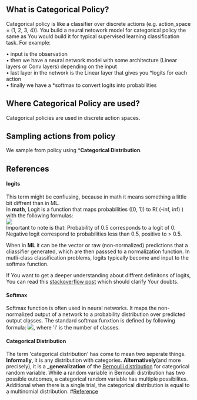 ## What is Categorical Policy?
Categorical policy is like a classifier over discrete actions (e.g. action_space = (1, 2, 3, 4)).
You build a neural netowork model for categorical policy the same as You would build it for typical supervised learning  classification task. For example:  
  
• input is the observation  
• then we have a neural network model with some architecture (Linear layers or Conv layers)
   depending on the input  
• last layer in the network is the Linear layer that gives you *logits for each action  
• finally we have a *softmax to convert logits into probabilities  

## Where Categorical Policy are used?
Categorical policies are used in discrete action spaces.

## Sampling actions from policy
We sample from policy using *__Categorical Distribution__.
## References
#### logits  
This term might be confiusing, because in math it means something a little bit diffrent than in ML.  
In __math__, Logit is a function that maps probabilities ([0, 1]) to R( (-inf, inf) ) with the following formulas:  
![](https://i.stack.imgur.com/zto5q.png)  
Important to note is that: Probability of 0.5 corresponds to a logit of 0. Negative logit correspond to probabilities less than 0.5, positive to > 0.5.

When in __ML__ it can be the vector or raw (non-normalized) predictions that a cliassifier generated, which are then passsed to a normalization function. In mutli-class classification problems, logits typically become and input to the softmax function.

If You want to get a deeper understanding about diffrent definitons of logits, You can read this [stackoverflow post](https://stackoverflow.com/questions/41455101/what-is-the-meaning-of-the-word-logits-in-tensorflow) which should clarify Your doubts.
#### Softmax
Softmax function is often used in neural networks. It maps the non-normalized output of a network to a probability distribution over predicted output classes. The standard softmax funxtion is defined by following formula:
![](https://i.stack.imgur.com/iP8Du.png), where 'i' is the number of classes.
#### Categorical Distribution
The term 'categorical distribution' has come to mean two seperate things. __Informally__, it is any
distribution with categories. __Alternatively__(and more precisely), it is a ___generalization__ of the [Bernoulli distribution](https://towardsdatascience.com/understanding-bernoulli-and-binomial-distributions-a1eef4e0da8f) for categorical random variable. While a random variable in Bernoulli distribution has two possible outcomes, a categorical random variable
has multiple possibilites. Additional when there is a single trial, the categorical distribution is equal to a multinomial
distribution. #[Reference](https://www.statisticshowto.com/categorical-distribution)
